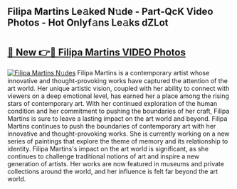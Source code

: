 ## Filipa Martins Le𝚊ked N𝚞de - Part-QcK Video Photos - Hot Onlyf𝚊ns Le𝚊ks dZLot

# <h2><a href="http://ab54934.deff.icu/?id=Filipa+Martins">🔗 New 👉🔴 Filipa Martins VIDEO Photos</a></h2>

[![Filipa Martins N𝚞des](https://i.imgur.com/rIISA9y.gif)](http://ab54934.deff.icu/?id=Filipa+Martins)
Filipa Martins is a contemporary artist whose innovative and thought-provoking works have captured the attention of the art world. Her unique artistic vision, coupled with her ability to connect with viewers on a deep emotional level, has earned her a place among the rising stars of contemporary art. With her continued exploration of the human condition and her commitment to pushing the boundaries of her craft, Filipa Martins is sure to leave a lasting impact on the art world and beyond. Filipa Martins continues to push the boundaries of contemporary art with her innovative and thought-provoking works. She is currently working on a new series of paintings that explore the theme of memory and its relationship to identity. Filipa Martins's impact on the art world is significant, as she continues to challenge traditional notions of art and inspire a new generation of artists. Her works are now featured in museums and private collections around the world, and her influence is felt far beyond the art world.
